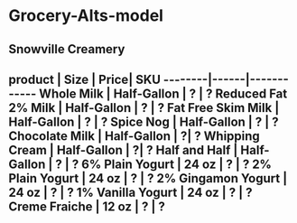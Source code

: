 # Grocery-Alts-model




**Snowville Creamery**
-----------------------
product | Size | Price| SKU
--------|------|------------
Whole Milk | Half-Gallon | ? | ?
Reduced Fat 2% Milk | Half-Gallon | ? | ?
Fat Free Skim Milk | Half-Gallon | ? | ?
Spice Nog | Half-Gallon | ? | ?
Chocolate Milk | Half-Gallon | ?| ?
Whipping Cream | Half-Gallon | ?| ?
Half and Half | Half-Gallon | ? | ?
6% Plain Yogurt | 24 oz | ? | ?
2% Plain Yogurt | 24 oz | ? | ?
2% Gingamon Yogurt | 24 oz | ? | ?
1% Vanilla Yogurt | 24 oz | ? | ?
Creme Fraiche | 12 oz | ? | ?
----------------------

